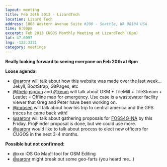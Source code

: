 ```yaml
---
layout: meeting
title: Feb 20th 2013 - LizardTech
location: Lizard Tech
address: 1008 Western Avenue Suite #200 - Seattle, WA 98104 USA
time: 6:00pm
excerpt: Feb 2013 CUGOS Monthly Meeting at LizardTech (6pm)
lat: 47.6097
lng: -122.3331
category: meetings
---
```

 
__Really looking forward to seeing everyone on Feb 20th at 6pm__

__Loose agenda:__

* [@aaronr](https://github.com/aaronr) will talk about how this website was made over the last week... Jekyll, BootStrap, GitPages, etc
* [@thebigspoon](https://github.com/thebigspoon) and [@keum](https://github.com/keum) will talk about OSM + TileMill + TileStream + Leatlet = Offline map for emergency. Use case is a wastewater facility viewer that Greg and Peter have been working on.
* [@mrosen](https://github.com/mrosen) will talk about how his trip to central america and the GPS traces he came back with!
* [@aaronr](https://github.com/aaronr) will talk about gathering proposals for [FOSS4G-NA](http://foss4g-na.org/) by this Friday.  ProjFinder proposal is done, but we could use more.
* [@aaronr](https://github.com/aaronr) would like to talk about process to elect new officers for CUGOS in the next 3-4 months.

__Possible but not confirmed:__

* @xxx iOS Go Map!! tool for OSM Editing
* [@aaronr](https://github.com/aaronr) might break out some geo-farts (you heard me...)
